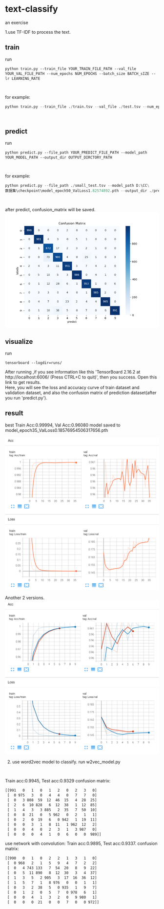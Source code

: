# text-classify
an exercise

1.use TF-IDF to process the text.
## train
run <br />
```
python train.py --train_file YOUR_TRAIN_FILE_PATH --val_file YOUR_VAL_FILE_PATH --num_epochs NUM_EPOCHS --batch_size BATCH_sIZE --lr LEARNING_RATE
```
<br/>

for example:  <br/>
```python
python train.py --train_file ./train.tsv --val_file ./test.tsv --num_epochs 50 --batch_size 128 --lr 0.001
```
<br/>

## predict
run <br/>
```
python predict.py --file_path YOUR_PREDICT_FILE_PATH --model_path YOUR_MODEL_PATH --output_dir OUTPUT_DIRCTORY_PATH
```
<br/>

for example: <br/>
```python
python predict.py --file_path ./small_test.tsv --model_path D:\CC\
数据集\checkpoint\model_epoch50_ValLoss1.82574892.pth --output_dir ./predict
```
<br/>

after predict, confusion_matrix will be saved.
![](./predict_cm_checkpointmodelepoch2ValAcc0.96120000pth.png)
## visualize
run 
```
tensorboard --logdir=runs/
```
After running ,if you see information like this 'TensorBoard 2.16.2 at http://localhost:6006/ (Press CTRL+C to quit)', then you success. Open this link to get results.
<br/>
Here, you will see the loss and accuracy curve of train dataset and validation dataset, and also the confusion matrix of prediction dataset(after you run 'predict.py').
<br/>

## result
best Train Acc:0.99994, Val Acc:0.96080
model saved to model_epoch35_ValLoss0.18576954506317656.pth
<br/>

![](./train_loss.png)

Another 2 versions.
![](./train_loss2.png)

2. use word2vec model to classify.
run w2vec_model.py
<br/>

Train acc:0.9945, Test acc:0.9329
confusion matrix:
```
[[991   0   1   0   1   2   0   2   3   0]
 [  0 975   3   0   4   4   0   7   7   0]
 [  0   3 808  59  12  46  15   4  28  25] 
 [  2   6  10 828   6  12  38   1  12  85] 
 [  1   4   3   3 885   2  35   7  50  10] 
 [  0   8  21   0   5 962   0   2   1   1]
 [  0   2   0  19   6   0 942   1  19  11] 
 [  0   0   3   1   8  11   1 962  12   2] 
 [  0   0   4   0   2   3   1   3 987   0]
 [  0   0   0   4   1   0   6   0   0  989]] 
```

use network with convolution:
Train acc:0.9895, Test acc:0.9337.
confusion matrix:
```
[[990   0   1   0   2   2   1   3   1   0]
 [  0 968   2   1   5   9   4   7   2   2]
 [  0   4 743 133   7  54  20   8   9  22]
 [  0   5  11 890   8  12  30   3   4  37]
 [  1   3   5   2 905   3  17  16  36  12]
 [  1   5   7   1   8 976   0   0   1   1]
 [  0   3   2  38   5   0 935   1   9   7]
 [  0   1   2   0   5   7   0 978   6   1]
 [  0   0   4   1   3   2   0   9 980   1]
 [  0   0   0  21   0   0   7   0   0 972]]
```
